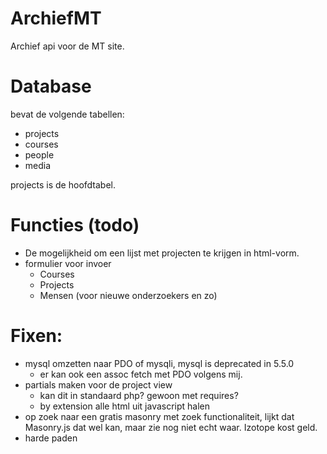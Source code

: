 # ArchiefMT
Archief api voor de MT site. 

# Database

bevat de volgende tabellen:

- projects
- courses
- people
- media

projects is de hoofdtabel. 

# Functies (todo)

- De mogelijkheid om een lijst met projecten te krijgen in html-vorm.
- formulier voor invoer
	- Courses
	- Projects
	- Mensen (voor nieuwe onderzoekers en zo)

# Fixen: 

- mysql omzetten naar PDO of mysqli, mysql is deprecated in 5.5.0
	- er kan ook een assoc fetch met PDO volgens mij. 
- partials maken voor de project view
	- kan dit in standaard php? gewoon met requires? 
	- by extension alle html uit javascript halen
- op zoek naar een gratis masonry met zoek functionaliteit, lijkt dat Masonry.js dat wel kan, maar zie nog niet echt waar. Izotope kost geld. 
- harde paden




